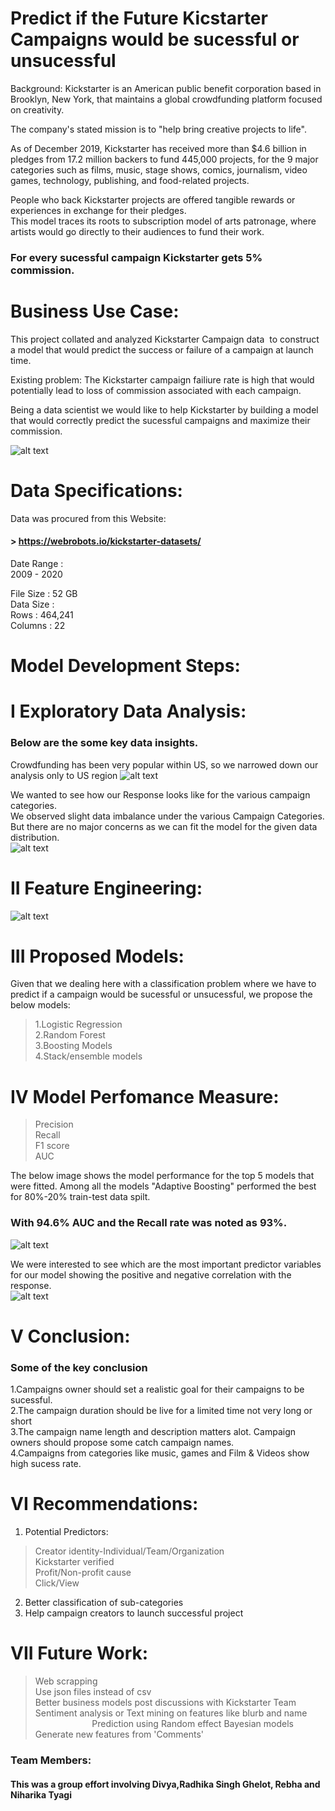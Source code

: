# Predict if the Future Kicstarter Campaigns would be sucessful or unsucessful

Background:
Kickstarter is an American public benefit corporation based in Brooklyn, New York, that maintains a global crowdfunding platform focused on creativity.<br/>

The company's stated mission is to "help bring creative projects to life".<br/>

As of December 2019, Kickstarter has received more than $4.6 billion in pledges from 17.2 million backers to fund 445,000 projects, for the 9 major categories such as films, music, stage shows, comics, journalism, video games, technology, publishing, and food-related projects. <br/>

People who back Kickstarter projects are offered tangible rewards or experiences in exchange for their pledges. <br/>
This model traces its roots to subscription model of arts patronage, where artists would go directly to their audiences to fund their work. <br/>

### For every sucessful campaign Kickstarter gets 5% commission.<br/>

# Business Use Case:<br/>

This project collated and analyzed Kickstarter Campaign data  to construct a model that would predict the success or failure of a campaign at launch time.<br/>

Existing problem: The Kickstarter campaign failiure rate is high that would potentially lead to loss of commission associated with each campaign.<br/>

Being a data scientist we would like to help Kickstarter by building a model that would correctly predict the sucessful campaigns and maximize their commission.

![alt text](https://github.com/sdmishra123/Data-Minning-Project/blob/master/PS.JPG)<br/>

# Data Specifications:<br/>

Data was procured from this Website: <br/>
#### >  https://webrobots.io/kickstarter-datasets/<br/>

Date Range :<br/>
2009 - 2020

File Size : 52 GB <br/>
Data Size :<br/>
Rows : 464,241<br/>
Columns : 22<br/>

# Model Development Steps:

# I Exploratory Data Analysis:<br/>
### Below are the some key data insights.

Crowdfunding has been very popular within US, so we narrowed down our analysis only to US region
![alt text](https://github.com/sdmishra123/Data-Minning-Project/blob/master/EDA%201.JPG)<br/>

We wanted to see how our Response looks like for the various campaign categories. <br/> 
We observed slight data imbalance under the various Campaign Categories. But there are no major concerns as we can fit the model for the given data distribution.<br/>
![alt text](https://github.com/sdmishra123/Data-Minning-Project/blob/master/EDA%202.JPG)<br/>

# II Feature Engineering:<br/>
![alt text](https://github.com/sdmishra123/Data-Minning-Project/blob/master/FE.JPG)<br/>

# III Proposed Models:<br/>
Given that we dealing here with a classification problem where we have to predict if a campaign would be sucessful or unsucessful, we propose the below models:<br/>
> 1.Logistic Regression<br/>
> 2.Random Forest <br/>
> 3.Boosting Models  <br/>
> 4.Stack/ensemble models<br/>

# IV Model Perfomance Measure:<br/>
> Precision<br/>
> Recall<br/>
> F1 score <br/>
> AUC  <br/>

The below image shows the model performance for the top 5 models that were fitted. Among all the models "Adaptive Boosting" performed the best for 80%-20% train-test data spilt. <br/>

### With 94.6% AUC and the Recall rate was noted as 93%.<br/>

![alt text](https://github.com/sdmishra123/Data-Minning-Project/blob/master/Model%20Perf.JPG)<br/>

We were interested to see which are the most important predictor variables for our model showing the positive and negative correlation with the response.<br/>
![alt text](https://github.com/sdmishra123/Data-Minning-Project/blob/master/Best%20Predictors.JPG)<br/>

# V Conclusion: <br/>
### Some of the key conclusion<br/>
1.Campaigns owner should set a realistic goal for their campaigns to be sucessful.<br/>
2.The campaign duration should be live for a limited time not very long or short<br/>
3.The campaign name length and description matters alot. Campaign owners should propose some catch campaign names.<br/>
4.Campaigns from categories like music, games and Film & Videos show high sucess rate.<br/>

# VI Recommendations:<br/>
1. Potential Predictors:<br/>
> Creator identity-Individual/Team/Organization<br/>
> Kickstarter verified<br/>
> Profit/Non-profit cause<br/>
> Click/View <br/>
2. Better classification of sub-categories <br/>
3. Help campaign creators to launch successful project<br/>


# VII Future Work:<br/>
>Web scrapping <br/>
>Use json files instead of csv <br/>
>Better business models post discussions with Kickstarter Team<br/>
>Sentiment analysis or Text mining on features like blurb and name<br/>                      
>Prediction using Random effect Bayesian models<br/>
>Generate new features from 'Comments'<br/>

### Team Members:<br/>
#### This was a group effort involving Divya,Radhika Singh Ghelot, Rebha and Niharika Tyagi
